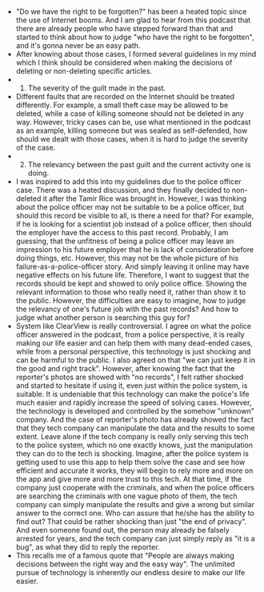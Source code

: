 <!-- Reading Response 5 -- Ethics -- 0418 -- Tina-->
<!-- Right to be forgotten:
1. try to come up with a set of guidelines how public records/data should be dealt with -- and/or discuss the difficulties of this task.
2. can you think of other situations for similar kinds of dilemmas? -->
<!-- The End of Privacy As We Know it?
1. weigh the benefits and risks of a system like ClearView
2. which aspects do you find particularly problematic & how might we regulate undertakings like this? -->
<!-- Add your associations, opinions and ideas. -->
- "Do we have the right to be forgotten?" has been a heated topic since the use of Internet booms. And I am glad to hear from this podcast that there are already people who have stepped forward than that and started to think about how to judge "who have the right to be forgotten", and it's gonna never be an easy path.
- After knowing about those cases, I formed several guidelines in my mind which I think should be considered when making the decisions of deleting or non-deleting specific articles.
- 1. The severity of the guilt made in the past.
- Different faults that are recorded on the Internet should be treated differently. For example, a small theft case may be allowed to be deleted, while a case of killing someone should not be deleted in any way. However, tricky cases can be, use what mentioned in the podcast as an example, killing someone but was sealed as self-defended, how should we dealt with those cases, when it is hard to judge the severity of the case.
- 2. The relevancy between the past guilt and the current activity one is doing.
- I was inspired to add this into my guidelines due to the police officer case. There was a heated discussion, and they finally decided to non-deleted it after the Tamir Rice was brought in. However, I was thinking about the police officer may not be suitable to be a police officer, but should this record be visible to all, is there a need for that? For example, if he is looking for a scientist job instead of a police officer, then should the employer have the access to this past record. Probably, I am guessing, that the unfitness of being a police officer may leave an impression to his future employer that he is lack of consideration before doing things, etc. However, this may not be the whole picture of his failure-as-a-police-officer story. And simply leaving it online may have negative effects on his future life. Therefore, I want to suggest that the records should be kept and showed to only police office. Showing the relevant information to those who really need it, rather than show it to the public. However, the difficulties are easy to imagine, how to judge the relevancy of one's future job with the past records? And how to judge what another person is searching this guy for?
- System like ClearView is really controversial. I agree on what the police officer answered in the podcast, from a police perspective, it is really making our life easier and can help them with many dead-ended cases, while from a personal perspective, this technology is just shocking and can be harmful to the public. I also agreed on that "we can just keep it in the good and right track". However, after knowing the fact that the reporter's photos are showed with "no records", I felt rather shocked and started to hesitate if using it, even just within the police system, is suitable. It is undeniable that this technology can make the police's life much easier and rapidly increase the speed of solving cases. However, the technology is developed and controlled by the somehow "unknown" company. And the case of reporter's photo has already showed the fact that they tech company can manipulate the data and the results to some extent. Leave alone if the tech company is really only serving this tech to the police system, which no one exactly knows, just the manipulation they can do to the tech is shocking. Imagine, after the police system is getting used to use this app to help them solve the case and see how efficient and accurate it works, they will begin to rely more and more on the app and give more and more trust to this tech. At that time, if the company just cooperate with the criminals, and when the police officers are searching the criminals with one vague photo of them, the tech company can simply manipulate the results and give a wrong but similar answer to the correct one. Who can assure that he/she has the ability to find out? That could be rather shocking than just "the end of privacy". And even someone found out, the person may already be falsely arrested for years, and the tech company can just simply reply as "it is a bug", as what they did to reply the reporter.
- This recalls me of a famous quote that "People are always making decisions between the right way and the easy way". The unlimited pursue of technology is inherently our endless desire to make our life easier. 
